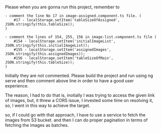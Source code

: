 Please when you are gonna run this project, remember to 

    - comment the line No 17 in image-assigned.component.ts file. (
        #17 - localStorage.setItem('tableSizeOfAssigned', JSON.stringify(this.tableSize));
    )

    - comment the lines of 154, 255, 156 in image-list.component.ts file (   
        #154 - localStorage.setItem('initialImageList', JSON.stringify(this.initialImageList));
        #155 - localStorage.setItem('assignedImages', JSON.stringify(this.assignedImages));
        #156 - localStorage.setItem('tableSizeOfMain', JSON.stringify(this.tableSize));
    )

Initially they are not commented. Please build the project and run using ng serve and then comment above line in order to have a good user experience. 

The reason, I had to do that is, inotially I was trying to access the given link of images, but, it threw a CORS issue, I invested some time on resolving  it, so, I went in this way to achieve  the target. 

so, if I could go with that approach, I have to use a service to fetch the images from S3 bucket. and then I can do proper pagination in terms of fetching the images as batches. 
